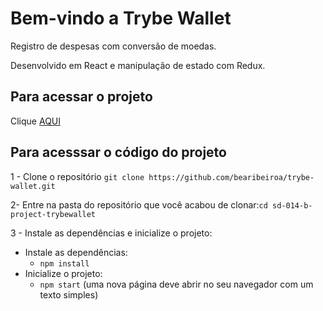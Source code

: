 # Bem-vindo a Trybe Wallet

Registro de despesas com conversão de moedas.

Desenvolvido em React e manipulação de estado com Redux.

## Para acessar o projeto
Clique [AQUI](https://trybe-wallet-zeta.vercel.app/)

## Para acesssar o código do projeto

1 - Clone o repositório `git clone https://github.com/bearibeiroa/trybe-wallet.git`

2- Entre na pasta do repositório que você acabou de clonar:`cd sd-014-b-project-trybewallet`

3 - Instale as dependências e inicialize o projeto:
- Instale as dependências:
  - `npm install`
- Inicialize o projeto:
  - `npm start` (uma nova página deve abrir no seu navegador com um texto simples)
